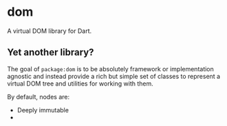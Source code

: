 # dom

A virtual DOM library for Dart.

## Yet another library?

The goal of `package:dom` is to be absolutely framework or implementation
agnostic and instead provide a rich but simple set of classes to represent a
virtual DOM tree and utilities for working with them.

By default, nodes are:

* Deeply immutable
* 
